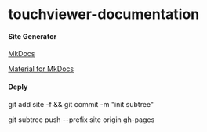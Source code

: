 # touchviewer-documentation

#### Site Generator
[MkDocs](https://www.google.com)

[Material for MkDocs](http://squidfunk.github.io/mkdocs-material/)

#### Deply
git add site -f && git commit -m "init subtree"

git subtree push --prefix site origin gh-pages
